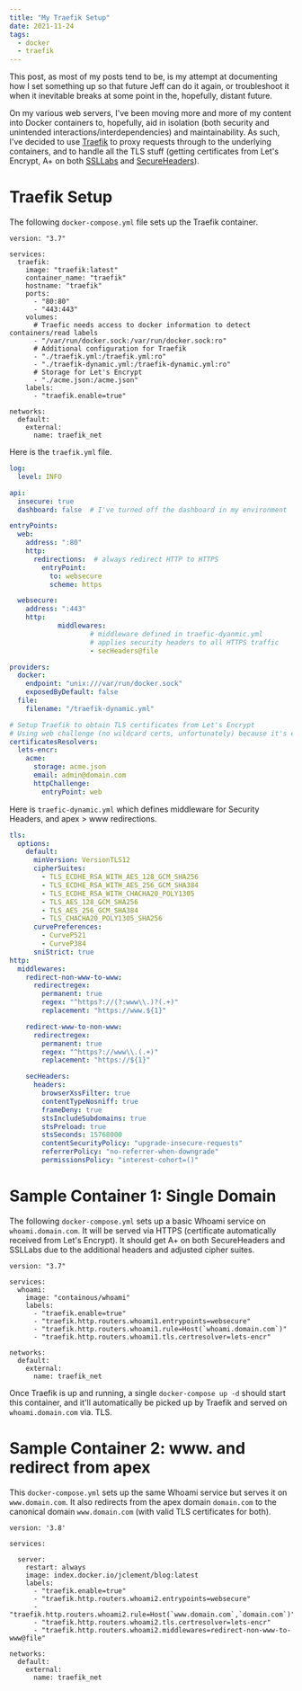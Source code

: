 ```yaml
---
title: "My Traefik Setup"
date: 2021-11-24
tags: 
  - docker
  - traefik
---
```


This post, as most of my posts tend to be, is my attempt at documenting how I set something up so that future Jeff can do it again, or troubleshoot it when it inevitable breaks at some point in the, hopefully, distant future.

On my various web servers, I've been moving more and more of my content into Docker containers to, hopefully, aid in isolation (both security and unintended interactions/interdependencies) and maintainability.  As such, I've decided to use [Traefik](https://traefik.io) to proxy requests through to the underlying containers, and to handle all the TLS stuff (getting certificates from Let's Encrypt, A+ on both [SSLLabs](https://www.ssllabs.com/ssltest/analyze.html?d=www.erraticbits.ca&latest) and [SecureHeaders](https://securityheaders.com/?q=www.erraticbits.ca&followRedirects=on)).

# Traefik Setup

The following `docker-compose.yml` file sets up the Traefik container.

```docker
version: "3.7"

services:
  traefik:
    image: "traefik:latest"
    container_name: "traefik"
    hostname: "traefik"
    ports:
      - "80:80"
      - "443:443"
    volumes:
      # Traefic needs access to docker information to detect containers/read labels
      - "/var/run/docker.sock:/var/run/docker.sock:ro"
      # Additional configuration for Traefik
      - "./traefik.yml:/traefik.yml:ro"
      - "./traefik-dynamic.yml:/traefik-dynamic.yml:ro"
      # Storage for Let's Encrypt
      - "./acme.json:/acme.json"
    labels:
      - "traefik.enable=true"

networks:
  default:
    external:
      name: traefik_net
```

Here is the `traefik.yml` file.

```yaml
log:
  level: INFO

api:
  insecure: true
  dashboard: false  # I've turned off the dashboard in my environment

entryPoints:
  web:
    address: ":80"
    http:
      redirections:  # always redirect HTTP to HTTPS
        entryPoint:
          to: websecure
          scheme: https

  websecure:
    address: ":443"
    http:
            middlewares:
                    # middleware defined in traefic-dyanmic.yml
                    # applies security headers to all HTTPS traffic
                    - secHeaders@file   

providers:
  docker:
    endpoint: "unix:///var/run/docker.sock"
    exposedByDefault: false
  file:
    filename: "/traefik-dynamic.yml"

# Setup Traefik to obtain TLS certificates from Let's Encrypt
# Using web challenge (no wildcard certs, unfortunately) because it's easy
certificatesResolvers:
  lets-encr:
    acme:
      storage: acme.json
      email: admin@domain.com
      httpChallenge:
        entryPoint: web
```

Here is `traefic-dynamic.yml` which defines middleware for Security Headers, and apex > www redirections.

```yaml
tls:
  options:
    default:
      minVersion: VersionTLS12
      cipherSuites:
        - TLS_ECDHE_RSA_WITH_AES_128_GCM_SHA256
        - TLS_ECDHE_RSA_WITH_AES_256_GCM_SHA384
        - TLS_ECDHE_RSA_WITH_CHACHA20_POLY1305
        - TLS_AES_128_GCM_SHA256
        - TLS_AES_256_GCM_SHA384
        - TLS_CHACHA20_POLY1305_SHA256
      curvePreferences:
        - CurveP521
        - CurveP384
      sniStrict: true
http:
  middlewares:
    redirect-non-www-to-www:
      redirectregex:
        permanent: true
        regex: "^https?://(?:www\\.)?(.+)"
        replacement: "https://www.${1}"

    redirect-www-to-non-www:
      redirectregex:
        permanent: true
        regex: "^https?://www\\.(.+)"
        replacement: "https://${1}"

    secHeaders:
      headers:
        browserXssFilter: true
        contentTypeNosniff: true
        frameDeny: true
        stsIncludeSubdomains: true
        stsPreload: true
        stsSeconds: 15768000
        contentSecurityPolicy: "upgrade-insecure-requests"
        referrerPolicy: "no-referrer-when-downgrade"
        permissionsPolicy: "interest-cohort=()"

```

# Sample Container 1: Single Domain

The following `docker-compose.yml` sets up a basic Whoami service on `whoami.domain.com`.  It will be served via HTTPS (certificate automatically received from Let's Encrypt).  It should get A+ on both SecureHeaders and SSLLabs due to the additional headers and adjusted cipher suites.

```docker
version: "3.7"

services:
  whoami:
    image: "containous/whoami"
    labels:
      - "traefik.enable=true"
      - "traefik.http.routers.whoami1.entrypoints=websecure"
      - "traefik.http.routers.whoami1.rule=Host(`whoami.domain.com`)"
      - "traefik.http.routers.whoami1.tls.certresolver=lets-encr"

networks:
  default:
    external:
      name: traefik_net
```

Once Traefik is up and running, a single `docker-compose up -d` should start this container, and it'll automatically be picked up by Traefik and served on `whoami.domain.com` via. TLS.

# Sample Container 2: www. and redirect from apex

This `docker-compose.yml` sets up the same Whoami service but serves it on `www.domain.com`.  It also redirects from the apex domain `domain.com` to the canonical domain `www.domain.com` (with valid TLS certificates for both).

```docker
version: '3.8'

services:

  server:
    restart: always
    image: index.docker.io/jclement/blog:latest
    labels:
      - "traefik.enable=true"
      - "traefik.http.routers.whoami2.entrypoints=websecure"
      - "traefik.http.routers.whoami2.rule=Host(`www.domain.com`,`domain.com`)"
      - "traefik.http.routers.whoami2.tls.certresolver=lets-encr"
      - "traefik.http.routers.whoami2.middlewares=redirect-non-www-to-www@file"

networks:
  default:
    external:
      name: traefik_net
```